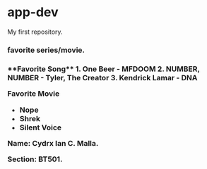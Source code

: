 # app-dev
My first repository.

<h3>favorite series/movie.<h3>
**Favorite Song**
1. One Beer - MFDOOM
2. NUMBER, NUMBER - Tyler, The Creator 
3. Kendrick Lamar - DNA

**Favorite Movie**
- Nope
- Shrek
- Silent Voice

<p>Name: Cydrx Ian C. Malla.</p>
<p>Section: BT501.</p>
